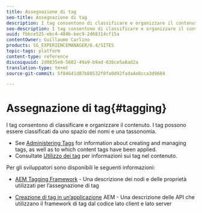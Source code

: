 ```yaml
---
title: Assegnazione di tag
seo-title: Assegnazione di tag
description: I tag consentono di classificare e organizzare il contenuto
seo-description: I tag consentono di classificare e organizzare il contenuto
uuid: fbbce525-ebc4-484b-bec9-2d68314cf15a
contentOwner: Guillaume Carlino
products: SG_EXPERIENCEMANAGER/6.4/SITES
topic-tags: platform
content-type: reference
discoiquuid: 2d0835e0-5602-49a9-b9ad-636ce5a8ad2a
translation-type: tm+mt
source-git-commit: 5f84641d87b88532f0fa0d92fada4e8cca3d9684

---
```



# Assegnazione di tag{#tagging}

I tag consentono di classificare e organizzare il contenuto. I tag possono essere classificati da uno spazio dei nomi e una tassonomia.

* See [Administering Tags](/help/sites-administering/tags.md) for information about creating and managing tags, as well as to which content tags have been applied.
* Consultate [Utilizzo dei tag](/help/sites-authoring/tags.md) per informazioni sui tag nel contenuto.

Per gli sviluppatori sono disponibili le seguenti informazioni:

* [AEM Tagging Framework](/help/sites-developing/framework.md) - Una descrizione dei nodi e delle proprietà utilizzati per l’assegnazione di tag

* [Creazione di tag in un’applicazione](/help/sites-developing/building.md) AEM - Una descrizione delle API che utilizzano il framework di tag dal codice lato client e lato server